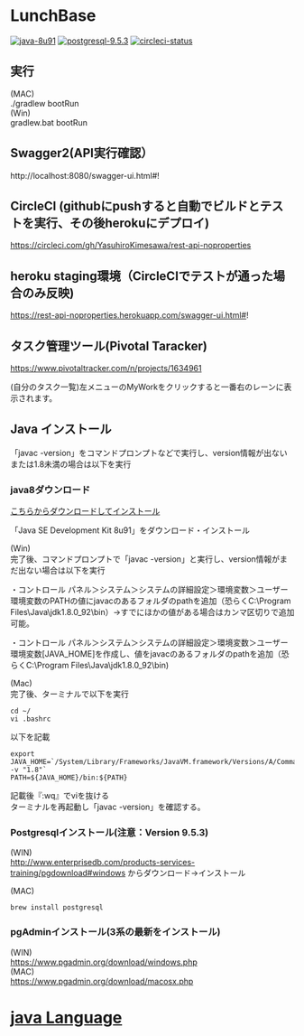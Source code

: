 # LunchBase

[![java-8u91](https://img.shields.io/badge/java-8u91-red.svg)]((http://www.oracle.com/technetwork/java/javase/downloads/jdk8-downloads-2133151.html)
)
[![postgresql-9.5.3](https://img.shields.io/badge/postgresql-9.5.3-red.svg)]((http://www.enterprisedb.com/products-services-training/pgdownload)
)
[![circleci-status](https://circleci.com/gh/YasuhiroKimesawa/rest-api-noproperties.png?style=shield)]((https://circleci.com/gh/YasuhiroKimesawa/rest-api-noproperties)
)  

## 実行
(MAC)  
./gradlew bootRun  
(Win)  
gradlew.bat bootRun  

## Swagger2(API実行確認）
http://localhost:8080/swagger-ui.html#!

## CircleCI (githubにpushすると自動でビルドとテストを実行、その後herokuにデプロイ)
https://circleci.com/gh/YasuhiroKimesawa/rest-api-noproperties

## heroku staging環境（CircleCIでテストが通った場合のみ反映)
https://rest-api-noproperties.herokuapp.com/swagger-ui.html#!

## タスク管理ツール(Pivotal Taracker)
https://www.pivotaltracker.com/n/projects/1634961  
  
(自分のタスク一覧)左メニューのMyWorkをクリックすると一番右のレーンに表示されます。  
  
## Java インストール
「javac -version」をコマンドプロンプトなどで実行し、version情報が出ないまたは1.8未満の場合は以下を実行

### java8ダウンロード
  
[こちらからダウンロードしてインストール](http://www.oracle.com/technetwork/java/javase/downloads/jdk8-downloads-2133151.html)  
  
「Java SE Development Kit 8u91」をダウンロード・インストール  
  
(Win)  
完了後、コマンドプロンプトで「javac -version」と実行し、version情報がまだ出ない場合は以下を実行  
  
・コントロール パネル＞システム＞システムの詳細設定＞環境変数＞ユーザー環境変数のPATHの値にjavacのあるフォルダのpathを追加（恐らくC:\Program Files\Java\jdk1.8.0_92\bin）→すでにほかの値がある場合はカンマ区切りで追加可能。  
  
・コントロール パネル＞システム＞システムの詳細設定＞環境変数＞ユーザー環境変数[JAVA_HOME]を作成し、値をjavacのあるフォルダのpathを追加（恐らくC:\Program Files\Java\jdk1.8.0_92\bin)  
  
(Mac)   
完了後、ターミナルで以下を実行  
  
```
cd ~/
vi .bashrc
```
  
以下を記載  
```
export JAVA_HOME=`/System/Library/Frameworks/JavaVM.framework/Versions/A/Commands/java_home -v "1.8"`
PATH=${JAVA_HOME}/bin:${PATH}
```
記載後『:wq』でviを抜ける  
ターミナルを再起動し「javac -version」を確認する。  

### Postgresqlインストール(注意：Version 9.5.3)  
 (WIN)  
http://www.enterprisedb.com/products-services-training/pgdownload#windows
からダウンロード→インストール  
  
 (MAC)  
```
brew install postgresql
```
  
### pgAdminインストール(3系の最新をインストール)
(WIN)  
https://www.pgadmin.org/download/windows.php  
(MAC)  
https://www.pgadmin.org/download/macosx.php  
  
  
# [java Language](./doc/java-language/ReadMe.md)